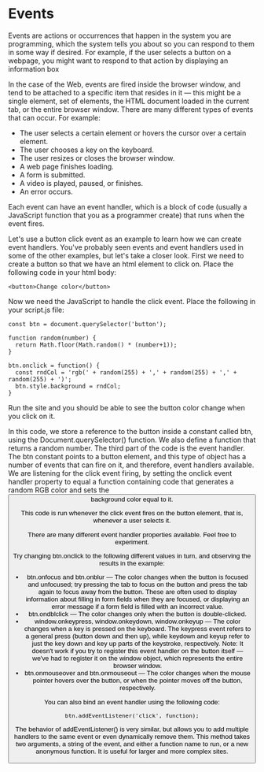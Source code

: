 # Events
Events are actions or occurrences that happen in the system you are programming, which the system tells you about so you can respond to them in some way if desired. For example, if the user selects a button on a webpage, you might want to respond to that action by displaying an information box

In the case of the Web, events are fired inside the browser window, and tend to be attached to a specific item that resides in it — this might be a single element, set of elements, the HTML document loaded in the current tab, or the entire browser window. There are many different types of events that can occur. For example:

* The user selects a certain element or hovers the cursor over a certain element.
* The user chooses a key on the keyboard.
* The user resizes or closes the browser window.
* A web page finishes loading.
* A form is submitted.
* A video is played, paused, or finishes.
* An error occurs.

Each event can have an event handler, which is a block of code (usually a JavaScript function that you as a programmer create) that runs when the event fires.

Let's use a button click event as an example to learn how we can create event handlers. You've probably seen events and event handlers used in some of the other examples, but let's take a closer look. First we need to create a button so that we have an html element to click on. Place the following code in your html body:
```
<button>Change color</button>
```
Now we need the JavaScript to handle the click event. Place the following in your script.js file:
```
const btn = document.querySelector('button');

function random(number) {
  return Math.floor(Math.random() * (number+1));
}

btn.onclick = function() {
  const rndCol = 'rgb(' + random(255) + ',' + random(255) + ',' + random(255) + ')';
  btn.style.background = rndCol;
}
```
Run the site and you should be able to see the button color change when you click on it.

In this code, we store a reference to the button inside a constant called btn, using the Document.querySelector() function. We also define a function that returns a random number. The third part of the code is the event handler. The btn constant points to a button element, and this type of object has a number of events that can fire on it, and therefore, event handlers available. We are listening for the click event firing, by setting the onclick event handler property to equal a function containing code that generates a random RGB color and sets the <button> background color equal to it.

This code is run whenever the click event fires on the button element, that is, whenever a user selects it.
  
There are many different event handler properties available. Feel free to experiment.

Try changing btn.onclick to the following different values in turn, and observing the results in the example:

* btn.onfocus and btn.onblur — The color changes when the button is focused and unfocused; try pressing the tab to focus on the button and press the tab again to focus away from the button. These are often used to display information about filling in form fields when they are focused, or displaying an error message if a form field is filled with an incorrect value.
* btn.ondblclick — The color changes only when the button is double-clicked.
* window.onkeypress, window.onkeydown, window.onkeyup — The color changes when a key is pressed on the keyboard. The keypress event refers to a general press (button down and then up), while keydown and keyup refer to just the key down and key up parts of the keystroke, respectively. Note: It doesn't work if you try to register this event handler on the button itself — we've had to register it on the window object, which represents the entire browser window.
* btn.onmouseover and btn.onmouseout — The color changes when the mouse pointer hovers over the button, or when the pointer moves off the button, respectively.

You can also bind an event handler using the following code:
```
btn.addEventListener('click', function);
```
The behavior of addEventListener() is very similar, but allows you to add multiple handlers to the same event or even dynamically remove them. This method takes two arguments, a string of the event, and either a function name to run, or a new anonymous function. It is useful for larger and more complex sites.
